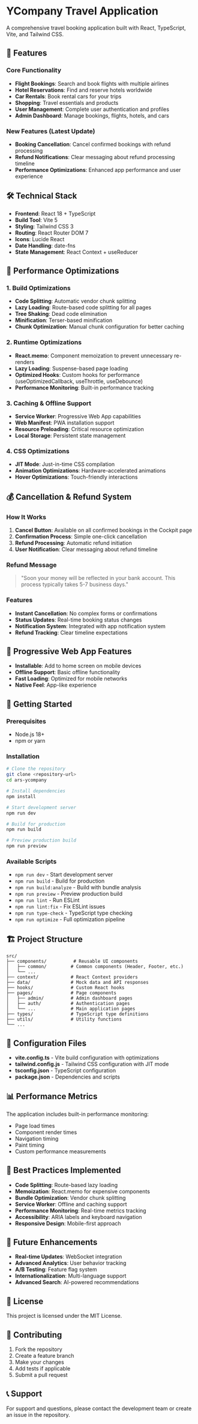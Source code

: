 # YCompany Travel Application

A comprehensive travel booking application built with React, TypeScript, Vite, and Tailwind CSS.

## 🚀 Features

### Core Functionality
- **Flight Bookings**: Search and book flights with multiple airlines
- **Hotel Reservations**: Find and reserve hotels worldwide
- **Car Rentals**: Book rental cars for your trips
- **Shopping**: Travel essentials and products
- **User Management**: Complete user authentication and profiles
- **Admin Dashboard**: Manage bookings, flights, hotels, and cars

### New Features (Latest Update)
- **Booking Cancellation**: Cancel confirmed bookings with refund processing
- **Refund Notifications**: Clear messaging about refund processing timeline
- **Performance Optimizations**: Enhanced app performance and user experience

## 🛠️ Technical Stack

- **Frontend**: React 18 + TypeScript
- **Build Tool**: Vite 5
- **Styling**: Tailwind CSS 3
- **Routing**: React Router DOM 7
- **Icons**: Lucide React
- **Date Handling**: date-fns
- **State Management**: React Context + useReducer

## 🚀 Performance Optimizations

### 1. Build Optimizations
- **Code Splitting**: Automatic vendor chunk splitting
- **Lazy Loading**: Route-based code splitting for all pages
- **Tree Shaking**: Dead code elimination
- **Minification**: Terser-based minification
- **Chunk Optimization**: Manual chunk configuration for better caching

### 2. Runtime Optimizations
- **React.memo**: Component memoization to prevent unnecessary re-renders
- **Lazy Loading**: Suspense-based page loading
- **Optimized Hooks**: Custom hooks for performance (useOptimizedCallback, useThrottle, useDebounce)
- **Performance Monitoring**: Built-in performance tracking

### 3. Caching & Offline Support
- **Service Worker**: Progressive Web App capabilities
- **Web Manifest**: PWA installation support
- **Resource Preloading**: Critical resource optimization
- **Local Storage**: Persistent state management

### 4. CSS Optimizations
- **JIT Mode**: Just-in-time CSS compilation
- **Animation Optimizations**: Hardware-accelerated animations
- **Hover Optimizations**: Touch-friendly interactions

## 💰 Cancellation & Refund System

### How It Works
1. **Cancel Button**: Available on all confirmed bookings in the Cockpit page
2. **Confirmation Process**: Simple one-click cancellation
3. **Refund Processing**: Automatic refund initiation
4. **User Notification**: Clear messaging about refund timeline

### Refund Message
> "Soon your money will be reflected in your bank account. This process typically takes 5-7 business days."

### Features
- **Instant Cancellation**: No complex forms or confirmations
- **Status Updates**: Real-time booking status changes
- **Notification System**: Integrated with app notification system
- **Refund Tracking**: Clear timeline expectations

## 📱 Progressive Web App Features

- **Installable**: Add to home screen on mobile devices
- **Offline Support**: Basic offline functionality
- **Fast Loading**: Optimized for mobile networks
- **Native Feel**: App-like experience

## 🚀 Getting Started

### Prerequisites
- Node.js 18+ 
- npm or yarn

### Installation
```bash
# Clone the repository
git clone <repository-url>
cd ars-ycompany

# Install dependencies
npm install

# Start development server
npm run dev

# Build for production
npm run build

# Preview production build
npm run preview
```

### Available Scripts
- `npm run dev` - Start development server
- `npm run build` - Build for production
- `npm run build:analyze` - Build with bundle analysis
- `npm run preview` - Preview production build
- `npm run lint` - Run ESLint
- `npm run lint:fix` - Fix ESLint issues
- `npm run type-check` - TypeScript type checking
- `npm run optimize` - Full optimization pipeline

## 🏗️ Project Structure

```
src/
├── components/          # Reusable UI components
│   ├── common/         # Common components (Header, Footer, etc.)
│   └── ...
├── context/            # React Context providers
├── data/               # Mock data and API responses
├── hooks/              # Custom React hooks
├── pages/              # Page components
│   ├── admin/          # Admin dashboard pages
│   ├── auth/           # Authentication pages
│   └── ...             # Main application pages
├── types/              # TypeScript type definitions
├── utils/              # Utility functions
└── ...
```

## 🔧 Configuration Files

- **vite.config.ts** - Vite build configuration with optimizations
- **tailwind.config.js** - Tailwind CSS configuration with JIT mode
- **tsconfig.json** - TypeScript configuration
- **package.json** - Dependencies and scripts

## 📊 Performance Metrics

The application includes built-in performance monitoring:
- Page load times
- Component render times
- Navigation timing
- Paint timing
- Custom performance measurements

## 🌟 Best Practices Implemented

- **Code Splitting**: Route-based lazy loading
- **Memoization**: React.memo for expensive components
- **Bundle Optimization**: Vendor chunk splitting
- **Service Worker**: Offline and caching support
- **Performance Monitoring**: Real-time metrics tracking
- **Accessibility**: ARIA labels and keyboard navigation
- **Responsive Design**: Mobile-first approach

## 🔮 Future Enhancements

- **Real-time Updates**: WebSocket integration
- **Advanced Analytics**: User behavior tracking
- **A/B Testing**: Feature flag system
- **Internationalization**: Multi-language support
- **Advanced Search**: AI-powered recommendations

## 📝 License

This project is licensed under the MIT License.

## 🤝 Contributing

1. Fork the repository
2. Create a feature branch
3. Make your changes
4. Add tests if applicable
5. Submit a pull request

## 📞 Support

For support and questions, please contact the development team or create an issue in the repository.
